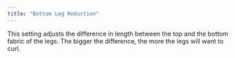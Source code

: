 ```yaml
---
title: "Bottom Leg Reduction"
---
```


This setting adjusts the difference in length between the top and the bottom fabric of the legs. The bigger the difference, the more the legs will want to curl.